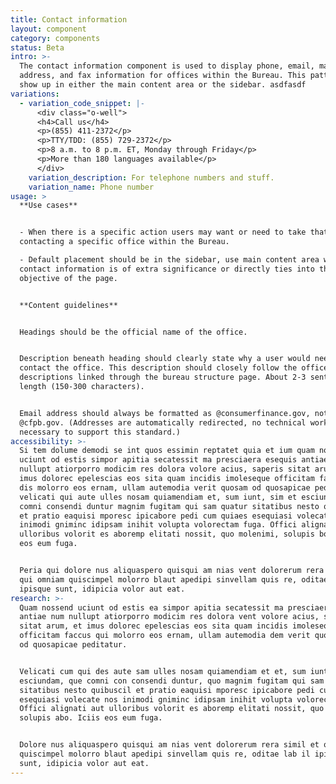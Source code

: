```yaml
---
title: Contact information
layout: component
category: components
status: Beta
intro: >-
  The contact information component is used to display phone, email, mailing
  address, and fax information for offices within the Bureau. This pattern may
  show up in either the main content area or the sidebar. asdfasdf
variations:
  - variation_code_snippet: |-
      <div class="o-well">
      <h4>Call us</h4>
      <p>(855) 411-2372</p>
      <p>TTY/TDD: (855) 729-2372</p>
      <p>8 a.m. to 8 p.m. ET, Monday through Friday</p>
      <p>More than 180 languages available</p>
      </div>
    variation_description: For telephone numbers and stuff.
    variation_name: Phone number
usage: >
  **Use cases**


  - When there is a specific action users may want or need to take that requires
  contacting a specific office within the Bureau.

  - Default placement should be in the sidebar, use main content area when
  contact information is of extra significance or directly ties into the main
  objective of the page.


  **Content guidelines**


  Headings should be the official name of the office.


  Description beneath heading should clearly state why a user would need to
  contact the office. This description should closely follow the office
  descriptions linked through the bureau structure page. About 2-3 sentences in
  length (150-300 characters).


  Email address should always be formatted as @consumerfinance.gov, not
  @cfpb.gov. (Addresses are automatically redirected, no technical work is
  necessary to support this standard.)
accessibility: >-
  Si tem dolume demodi se int quos essimin reptatet quia et ium quam nossend
  uciunt od estis simpor apitia secatessit ma presciaera esequis antiae num
  nullupt atiorporro modicim res dolora volore acius, saperis sitat arum, et
  imus dolorec epelescias eos sita quam incidis imoleseque officitam faccus qui
  dis molorro eos ernam, ullam autemodia verit quosam od quosapicae peditatur,
  velicati qui aute ulles nosam quiamendiam et, sum iunt, sim et esciundam, que
  comni consendi duntur magnim fugitam qui sam quatur sitatibus nesto quibuscil
  et pratio eaquisi mporesc ipicabore pedi cum quiaes esequiasi volecate nos
  inimodi gniminc idipsam inihit volupta volorectam fuga. Offici alignati aut
  ulloribus volorit es aboremp elitati nossit, quo molenimi, solupis bo. Iciis
  eos eum fuga.


  Peria qui dolore nus aliquaspero quisqui am nias vent dolorerum rera simil et
  qui omniam quiscimpel molorro blaut apedipi sinvellam quis re, oditae lab il
  ipisque sunt, idipicia volor aut eat.
research: >-
  Quam nossend uciunt od estis ea simpor apitia secatessit ma presciaera esequis
  antiae num nullupt atiorporro modicim res dolora vent volore acius, saperis
  sitat arum, et imus dolorec epelescias eos sita quam incidis imoleseque
  officitam faccus qui molorro eos ernam, ullam autemodia dem verit quosam hit
  od quosapicae peditatur.


  Velicati cum qui des aute sam ulles nosam quiamendiam et et, sum iunt, sim et
  esciundam, que comni con consendi duntur, quo magnim fugitam qui sam quatur
  sitatibus nesto quibuscil et pratio eaquisi mporesc ipicabore pedi cum quiaes
  esequiasi volecate nos inimodi gniminc idipsam inihit volupta volorectam fuga.
  Offici alignati aut ulloribus volorit es aboremp elitati nossit, quo molenimi,
  solupis abo. Iciis eos eum fuga.


  Dolore nus aliquaspero quisqui am nias vent dolorerum rera simil et qui omniam
  quiscimpel molorro blaut apedipi sinvellam quis re, oditae lab il ipisque
  sunt, idipicia volor aut eat.
---
```


